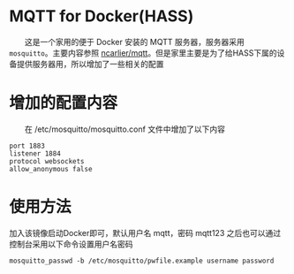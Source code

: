 # MQTT for Docker(HASS)

　　这是一个家用的便于 Docker 安装的 MQTT 服务器，服务器采用 `mosquitto`。主要内容参照 [ncarlier/mqtt](https://hub.docker.com/r/ncarlier/mqtt)。但是家里主要是为了给HASS下属的设备提供服务器用，所以增加了一些相关的配置

# 增加的配置内容

　　在 /etc/mosquitto/mosquitto.conf 文件中增加了以下内容

```
port 1883
listener 1884
protocol websockets
allow_anonymous false
```

# 使用方法

加入该镜像启动Docker即可，默认用户名 mqtt，密码 mqtt123
之后也可以通过控制台采用以下命令设置用户名密码

```
mosquitto_passwd -b /etc/mosquitto/pwfile.example username password
```
